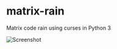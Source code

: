 # matrix-rain

Matrix code rain using curses in Python 3

<img alt="Screenshot" title="Screenshot" src="screenshot.jpg?raw=true">